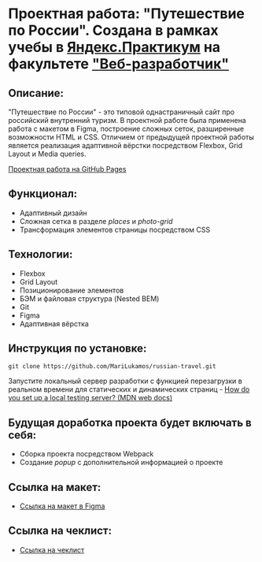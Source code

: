 # Проектная работа: "Путешествие по России". Создана в рамках учебы в [Яндекс.Практикум](https://praktikum.yandex.ru/) на факультете ["Веб-разработчик"](https://praktikum.yandex.ru/web/) 

## Описание: 

"Путешествие по России" - это типовой однастраничный сайт про российский внутренний туризм. В проектной работе была применена работа с макетом в Figma, построение сложных сеток, разширенные возможности HTML и CSS. Отличием от предыдущей проектной работы является реализация адаптивной вёрстки посредством Flexbox, Grid Layout и Media queries. 

[Проектная работа на GitHub Pages](https://github.com/MariLukamos/russian-travel/index) 

## Функционал: 

* Адаптивный дизайн 
* Сложная сетка в разделе *places* и *photo-grid* 
* Трансформация элементов страницы посредством CSS

## Технологии: 

* Flexbox 
* Grid Layout 
* Позиционирование элементов 
* БЭМ и файловая структура (Nested BEM) 
* Git 
* Figma 
* Адаптивная вёрстка

## Инструкция по установке: 

```
git clone https://github.com/MariLukamos/russian-travel.git
``` 
Запустите локальный сервер разработки с функцией перезагрузки в реальном времени для статических и динамических страниц - [How do you set up a local testing server? (MDN web docs)](https://developer.mozilla.org/en-US/docs/Learn/Common_questions/set_up_a_local_testing_server) 

## Будущая доработка проекта будет включать в себя: 

* Сборка проекта посредством Webpack 
* Создание *popup* c дополнительной информацией о проекте 

## Ссылка на макет: 

* [Ссылка на макет в Figma](https://www.figma.com/file/5S2WSbEFL6awjVWJ0NWL8Q/Sprint-3_-Russia-_-desktop-mobile?node-id=28503%3A0)

## Ссылка на чеклист: 

* [Ссылка на чеклист](https://code.s3.yandex.net/web-developer/checklists-pdf/new-program/checklist-3.pdf)
